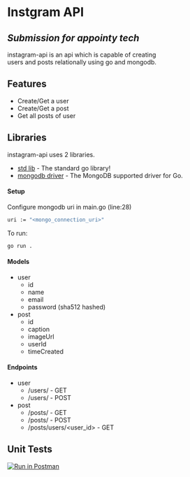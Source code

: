 # Instgram API
## _Submission for appointy tech_

instagram-api is an api which is capable of creating  
users and posts relationally using go and mongodb.

## Features

- Create/Get a user
- Create/Get a post
- Get all posts of user

## Libraries

instagram-api uses 2 libraries.

- [std lib] - The standard go library!
- [mongodb driver] - The MongoDB supported driver for Go.

#### Setup

Configure mongodb uri in main.go (line:28)
```sh
uri := "<mongo_connection_uri>"
```


To run:

```sh
go run .
```

#### Models
- user
    - id
    - name
    - email
    - password (sha512 hashed)
- post
    - id
    - caption
    - imageUrl
    - userId
    - timeCreated

#### Endpoints
- user
    - /users/<id> - GET
    - /users/     - POST
- post
    - /posts/<id> - GET
    - /posts/     - POST
    - /posts/users/<user_id> - GET

## Unit Tests

[![Run in Postman](https://run.pstmn.io/button.svg)](https://app.getpostman.com/run-collection/16555841-3291efc3-8ef4-4396-a30d-b9fe85a21485?action=collection%2Ffork&collection-url=entityId%3D16555841-3291efc3-8ef4-4396-a30d-b9fe85a21485%26entityType%3Dcollection%26workspaceId%3Da8fc03bc-ae59-4dd3-bdb1-107549cc2e74)

   [std lib]: <https://pkg.go.dev/std>
   [mongodb driver]: <https://pkg.go.dev/go.mongodb.org/mongo-driver>

